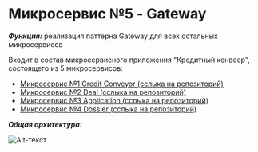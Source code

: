 # Микросервис №5 - Gateway

 ***Функция:*** реализация паттерна Gateway для всех остальных микросервисов

Входит в состав микросервисного приложения "Кредитный конвеер", состоящего из 5 микросервисов:

* [Микросервис №1 Credit Conveyor (сслыка на репозиторий)](https://github.com/KonstantinSmelov/MS_Conveyor)
* [Микросервис №2 Deal (сслыка на репозиторий)](https://github.com/KonstantinSmelov/MS_Deal)
* [Микросервис №3 Application (сслыка на репозиторий)](https://github.com/KonstantinSmelov/MS_Application)
* [Микросервис №4 Dossier (сслыка на репозиторий)](https://github.com/KonstantinSmelov/MS_Dossier)


***Общая архитектура:***

![Alt-текст](https://i.postimg.cc/GhvqX3xN/1.png)
